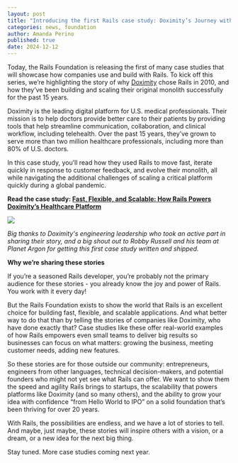 ```yaml
---
layout: post
title: "Introducing the first Rails case study: Doximity’s Journey with Rails"
categories: news, foundation
author: Amanda Perino
published: true
date: 2024-12-12
---
```



Today, the Rails Foundation is releasing the first of many case studies that will showcase how companies use and build with Rails. To kick off this series, we’re highlighting the story of why <a href="https://www.doximity.com/">Doximity</a> chose Rails in 2010, and how they’ve been building and scaling their original monolith successfully for the past 15 years.

Doximity is the leading digital platform for U.S. medical professionals. Their mission is to help doctors provide better care to their patients by providing tools that help streamline communication, collaboration, and clinical workflow, including telehealth. Over the past 15 years, they’ve grown to serve more than two million healthcare professionals, including more than 80% of U.S. doctors.

In this case study, you’ll read how they used Rails to move fast, iterate quickly in response to customer feedback, and evolve their monolith, all while navigating the additional challenges of scaling a critical platform quickly during a global pandemic.

**Read the case study: <a href="https://rubyonrails.org/docs/case-studies/doximity">Fast, Flexible, and Scalable: How Rails Powers Doximity’s Healthcare Platform</a>**

<img src="/assets/images/case-study-doximity-app.png">

_Big thanks to Doximity's engineering leadership who took an active part in sharing their story, and a big shout out to Robby Russell and his team at Planet Argon for getting this first case study written and shipped._

**Why we’re sharing these stories**

If you’re a seasoned Rails developer, you’re probably not the primary audience for these stories - you already know the joy and power of Rails. You work with it every day! 

But the Rails Foundation exists to show the world that Rails is an excellent choice for building fast, flexible, and scalable applications. And what better way to do that than by telling the stories of companies like Doximity, who have done exactly that? Case studies like these offer real-world examples of how Rails empowers even small teams to deliver big results so businesses can focus on what matters: growing the business, meeting customer needs, adding new features.

So these stories are for those outside our community: entrepreneurs, engineers from other languages, technical decision-makers, and potential founders who might not yet see what Rails can offer. We want to show them the speed and agility Rails brings to startups, the scalability that powers platforms like Doximity (and so many others), and the ability to grow your idea with confidence “from Hello World to IPO” on a solid foundation that’s been thriving for over 20 years.

With Rails, the possibilities are endless, and we have a lot of stories to tell. And maybe, just maybe, these stories will inspire others with a vision, or a dream, or a new idea for the next big thing. 

Stay tuned. More case studies coming next year.
